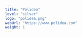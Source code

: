 ```yaml
---
title: "Polidea"
level: "silver"
logo: "polidea.png"
webUrl: "https://www.polidea.com"
weight: 1 
---
```

